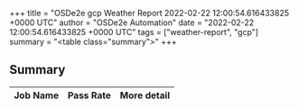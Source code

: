 +++
title = "OSDe2e gcp Weather Report 2022-02-22 12:00:54.616433825 +0000 UTC"
author = "OSDe2e Automation"
date = "2022-02-22 12:00:54.616433825 +0000 UTC"
tags = ["weather-report", "gcp"]
summary = "<table class=\"summary\"></table>"
+++
## Summary

| Job Name | Pass Rate | More detail |
|----------|-----------|-------------|





